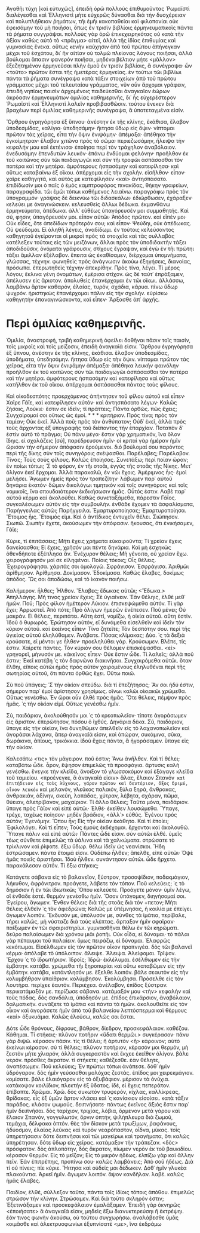 Ἀγαθῆι τύχη [καὶ εὐτυχῶς], ἐπειδὴ ὁρῶ πολλοὺς ἐπιθυμοῦντας Ῥωμαϊστὶ διαλέγεσθαι καὶ Ἑλληνιστὶ μήτε εὐχερῶς δύνασθαι διὰ τὴν δυσχέρειαν καὶ πολυπλήθειαν ῥημάτων, τῆι ἐμῆι κακοπαθείαι καὶ φιλοπονίαι οὐκ ἐφεισάμην τοῦ μὴ ποιῆσαι, ὅπως ἐν τρισὶν βιβλίοις ἐρμηνευματικοῖς πάντα τὰ ῥήματα συγγράψαι. πολλοὺς γὰρ ὁρῶ ἐπικεχειρηκότας οὐ κατὰ τὴν ἀξίαν καθὼς αὐτὸ τὸ <πρᾶγμα> αἰτεῖ, ἀλλὰ τῆς ἰδίας ἐπιθυμίας καὶ γυμνασίας ἕνεκα. οὕτως κενὴν καύχησιν ἀπὸ τοῦ πρώτου ἀπήνεγκαν μέχρι τοῦ ἐσχάτου, δι᾿ ἣν αἰτίαν οὐ τολμῶ πλείονας λόγους ποιῆσαι, ἀλλὰ βούλομαι ἅπασιν φανερὸν ποιῆσαι, μηδένα βέλτιον μήτε <μᾶλλον> ἐξεζητημένον ἐρμηνεῦσαι πλὴν ἐμοῦ ἐν τρισὶν βιβλίοις, ἃ συνέγραψα· ὧν <τοῦτο> πρῶτον ἔσται τῆς ἡμετέρας ἐρμηνείας. ἐν τούτωι τῶι βιβλίωι πάντα τὰ ῥήματα συνέγραψα κατὰ τάξιν στοιχείων ἀπὸ τοῦ πρώτου γράμματος μέχρι τοῦ τελευταίου γράμματος, νῦν οὖν ἄρχομαι γράφειν, ἐπειδὴ νηπίοις παισὶν ἀρχομένοις παιδεύεσθαι ἀναγκαῖον ἑώρων ἀκρόασιν ἑρμηνευμάτων ὁμιλίας καθημερινῆς, δι᾿ ἧς εὐχερέστερον Ῥωμαϊστὶ καὶ Ἑλληνιστὶ λαλεῖν προβιβασθῶσιν. τούτου ἕνεκεν διὰ βραχέων περὶ ὁμιλίας καθημερινῆς συνέγραψα, ἃ ὐποτεταγμένα εἰσίν.
 
Ὄρθρου ἐγρηγόρησα ἐξ ὕπνου· ἀνέστην ἐκ τῆς κλίνης, ἐκάθισα, ἔλαβον ὑποδεσμίδας, καλίγια· ὑπεδησάμην· ἤιτησα ὕδωρ εἰς ὄψιν· νίπτομαι πρῶτον τὰς χεῖρας, εἶτα τὴν ὄψιν ἐνιψάμην· ἀπέμαξα· ἀπέθηκα τὴν ἐγκοίμητραν· ἔλαβον χιτῶνα πρὸς τὸ σῶμα· περιεζωσάμην, ἤλειψα τὴν κεφαλήν μου καὶ ἐκτένισα· ἐποίησα περί τὸν τράχηλον ἀναβόλαιον. ἐνεδυσάμην ἐπενδυτών λευκόν· ἐπάνω ἐνδύομαι φελόνην· προῆλθον ἐκ τοῦ κοιτῶνος σὺν τῶι παιδαγωγῶι καὶ σὺν τῆι τροφῶι ἀσπάσασθαι τὸν πατέρα καὶ τὴν μητέρα. ἀμφότερους ἠσπασάμην καὶ κατεφίλησα· καὶ οὕτως καταβαίνω ἐξ οἴκου. ἀπέρχομαι εἶς τὴν σχολήν. εἰσῆλθον· εἶπον· χαῖρε καθηγητά, καὶ αὐτός με κατεφίλησεν <καὶ> ἀντησπάσατο. ἐπιδίδωσίν μοι ὁ παῖς ὁ ἐμὸς καμπτροφόρος πινακίδας, θήκην γραφείων, παραγραφίδα. τῶι ἐμῶι τόπωι καθήμενος λειαίνω. παραγράφω πρὸς τὸν ὑπογραμμόν· γράψας δὲ δεικνύω τῶι διδασκάλωι· ἐδιώρθωσεν, ἐχάραξεν· κελεύει με ἀναγινώσκειν. κελευσθεὶς ἄλλωι δέδωκα. ἐκμανθάνω ἑρμηνεύματα, ἀπέδωκα. ἀλλ᾿ εὐθέως ὑπαγόρευσέν μοι συμμαθητής. Καὶ σύ, φησιν, ὑπαγόρευσέν μοι. εἶπον αὐτῶι· Ἀπόδος πρῶτον. καὶ εἶπέν μοι· Οὐκ εἶδες, ὅτε ἀπεδίδων πρότερόν σου; καὶ εἶπον· Ψεύδηι, οὐκ ἀπέδωκας. Οὐ ψεύδομαι. Εἰ ἀληθῆ λέγεις, ἀναδίδωμι. ἐν τούτοις κελεύσαντος καθηγητοῦ ἐγείρονται οἱ μικροὶ πρὸς τὰ στοιχεῖα καὶ τὰς συλλαβὰς κατέλεξεν τούτοις εἰς τῶν μειζόνων, ἄλλοι πρὸς τὸν ὑποδιδακτὴν τάξει ἀποδιδοῦσιν, ὀνόματα γράφουσιν, στίχους ἔγραψαν, καὶ ἐγὼ ἐν τῆι πρώτηι τάξει ἅμιλλαν ἐξέλαβον. ἔπειτα ὡς ἐκαθίσαμεν, διέρχομαι ὑπομνήματα, γλώσσας, τέχνην. φωνηθεὶς πρὸς ἀνάγνωσιν ἀκούω ἐξηγήσεις, διανοίας, πρόσωπα. ἐπερωτηθεὶς τέχνην ἀπεκρίθην. Πρὸς τίνα, λέγει. Τί μέρος λόγου; ἔκλινα γένη ὀνομάτων, ἐμέρισα στίχον. ὡς δὲ ταὐτ᾿ ἐπράξαμεν, ἀπέλυσεν εἰς ἄριοτον. ἀπολυθεὶς ἐπανέρχομαι ἐν τῶι οἴκωι. ἀλλάσσω, λαμβάνω ἄρτον καθαρόν, ἐλαίας, τυρόν, σχάδια, κάρυα. πίνω ὕδωρ ψυχρόν. ἠριστηκὼς ἐπανέρχομαι πάλιν εἰς τὴν σχολήν. εὑρίσκω καθηγητὴν ἐπαναγινώσκοντα, καὶ εἶπεν· Ἄρξασθε ἀπ᾿ ἀρχῆς.
 
# Περὶ ὁμιλίας καθημερινῆς.


Ὁμιλία, ἀναστροφή, τριβὴ καθημερινὴ ὀφείλει δοθῆναι πᾶσιν τοῖς παισίν, τοῖς μικροῖς καὶ τοῖς μείζοσιν, ἐπειδὴ ἀναγκαῖά εἰσιν. Ὄρθρου ἐγρηγόρησα ἐξ ὕπνου, ἀνέστην ἐκ τῆς κλίνης, ἐκάθισα. ἔλαβον ὑποδεσμίδας, ὑποδήματα, ὑπεδησάμην. ἤιτησα ὕδωρ εἰς τὴν ὄψιν. νίπτομαι πρῶτον τὰς χεῖρας, εἶτα τὴν ὄψιν ἐνιψάμην ἀπέμαξα· ἀπέθηκα λευκὴν φαινόλην προῆλθον ἐκ τοῦ κοιτῶνος σὺν τῶι παιδαγωγῶι ἀσπάσασθαι τὸν πατέρα καὶ τὴν μητέρα. ἀμφότερους ἠσπασάμην καὶ κατεφίλησα καὶ οὕτως κατῆλθον ἐκ τοῦ οἴκου. ἀπέρχομαι ἀσπάσασθαι πάντας τοὺς φίλους.
 
Καὶ οἰκοδεσπότης προερχόμενος ἀπήντησεν τοῦ φίλου αὐτοῦ καὶ εἶπεν· Χαῖρε Γάϊε, καὶ κατεφίλησεν αὐτόν· καὶ ἀντησπάσατο λέγων· Καλῶς ζήσαις, Λούκιε· ἔστιν σε ἰδεῖν; τί πράττεις; Πάντα ὀρθῶς. πῶς ἔχεις; Συγχαίρομαί σοι οὕτως ὡς ἐμοί. * * * κριτήριον. Πρὸς τίνα; πρὸς τὸν ταμίαν; Οὐκ ἐκεῖ. Ἀλλὰ ποῦ; πρὸς τὸν ἀνθύπατον; Οὐδ᾿ ἐκεῖ, ἀλλὰ πρὸς τοὺς ἄρχοντας ἐξ ὑπογραφῆς τοῦ διέποντος τὴν ἐπαρχίαν. Ποταπὸν δ᾿ ἐστὶν αὐτὸ τὸ πρᾶγμα; Οὐ πάνυ μέγα· ἔστιν γὰρ χρηματικόν, ἵνα ὅλον ἴδηις. εἰ σχολάζεις [σύ], παρέδρευσον ἡμῖν· οἱ κριταὶ γὰρ ἡμέραν ἡμῖν ὥρισαν τὴν σήμερον ἀπόφασιν ἐρούμενοι. διὸ βούλομαί σου παρόντος περὶ τῆς δίκης σὺν τοῖς συνηγόροις σκέψασθαι. Παρέλαβες; Παρέλαβον. Τίνας; Τοὺς σοὺς φίλους. Καλῶς ἐποίησας. Συνετάξω; περὶ ποίαν ὥραν; ἐν ποίωι τόπωι; ᾿Σ τὸ φόρον, ἐν τῆι στοᾶι, ἐγγὺς τῆς στοᾶς τῆς Νίκης. Μετ᾿ ὀλίγον ἐκεῖ ἔρχομαι. Ἀλλὰ παρακαλῶ, ἐν νῶι ἔχοις. Ἀμέριμνος ἦις· ἐμοὶ μελήσει. Ἄγωμεν ἡμεῖς πρὸς τὸν τραπεζίτην· λάβωμεν παρ᾿ αὐτοῦ δηνάρια ἑκατόν· δῶμεν δικολόγωι τιμητικὸν καὶ τοῖς συνηγόροις καὶ τοῖς νομικοῖς, ἵνα σπουδαιότερον ἐκδικήσωσιν ἡμᾶς. Οὗτός ἐστιν. Λαβὲ παρ᾿ αὐτοῦ κέρμα καὶ ἀκολούθει. Καθὼς συνεταξάμεθα, πάρεστιν Γάϊος. συγκαλέσωμεν αὐτὸν εἰς τὴν συμβουλήν. ἐνθάδε ἔχομεν τὰ ἀσφαλίσματα, Παρήγγειλας αὐτῶι; Παρήγγειλα. Ἐμαρτυροποίησας; Ἐμαρτυροποίησα. Ἕτοιμος ἦις. Ἕτοιμός εἰμι. Καὶ ὁ ἀντίδικος ἐντυχεῖν θέλει. Σιώπησον. Σιωπῶ. Σιωπὴν ἔχετε, ἀκούσωμεν τὴν ἀπόφασιν. ἤκουσας, ὅτι ἐνικήσαμεν, Γάϊε;
 
Κύριε, τί ἐπιτάσσεις; Μήτι ἔχεις χρήματα εὐκαιροῦντα; Τί χρείαν ἔχεις δανείσασθαι; Εἰ ἔχεις, χρῆσόν μοι πέντε δηνάρια. Καὶ μὴ ἐσχηκὼς ὁθενδήποτε ἐξέπλησα ἄν. Ἐνέχυρον θέλεις; Μὴ γένοιτο, οὐ χρείαν ἔχω. χειρογράφησόν μοί σε εἰληφέναι. Ποίοις τόκοις; Οἷς θέλεις. Ἐχειρογράφησα. χάριτάς σοι ὁμολογῶ. Σφράγισον. Ἐσφράγισα. Ἀριθμῶι ἀρίθμησον. Ἀρίθμησα. Δοκίμασον. Ἐδοκίμασα. Καθὼς ἔλαβες, δοκίμως ἀπόδος. Ὥς σοι ἀποδώσω, καὶ τὸ ἱκανὸν ποιήσω.
 
 
Καλήμερον. ἦλθες; Ἦλθον. Ἔλαβες; ἔδωκας αὐτῶι; <Ἔδωκα.> Ἀπηλλάγης. Μή τινος χρείαν ἔχεις; Σὲ ὑγιαίνειν. Ἐὰν θέληις, ἐλθὲ μεθ᾿ ἡμῶν. Ποῦ; Πρὸς φίλον ἡμέτερον Λύκιον. ἐπισκεψώμεθα αὐτόν. Τί γὰρ ἔχει; Ἀρρωστεῖ. Ἀπὸ πότε; Πρὸ ὀλίγων ἡμερῶν ἐνέπεσεν. Ποῦ μένει; Οὐ μακράν. Εἰ θέλεις, περιπάτει. Αὕτη ἐστί, νομίζω, ἡ οἰκία αὐτοῦ. αὕτη ἐστίν. Ἰδοὺ ὁ θυρωρός. Ἐρώτησον αὐτόν, εἴ δυνάμεθα εἰσελθεῖν καὶ ἰδεῖν τὸν κύριον αὐτοῦ. καὶ ἐκεῖνος εἶπεν· Τίνα ζητεῖτε; Τὸν δεσπότην σου. περὶ τῆς ὑγιείας αὐτοῦ ἐληλύθαμεν. Ἀνάβατε. Πόσας κλίμακας; Δύο. ᾿ς τὰ δεξιὰ κρούσατε, εἰ μέντοι γε ἦλθεν· προεληλύθει γάρ. Κρούσωμεν. Βλέπε, τίς ἐστιν. Χαίρετε πάντες. Τὸν κύριόν σου θέλομεν ἐπισκέψασθαι. <εἰ> γρηγορεῖ, μήνυσόν με. κἀκεῖνος εἶπεν· Οὐκ ἔστιν ὧδε. Τί λαλεῖς; ἀλλὰ ποῦ ἐστιν; Ἐκεῖ κατέβη ᾿ς τὸν δαφνῶνα διακινῆσαι. Συγχαιρόμεθα αὐτῶι. ὅταν ἔλθηι, εἴποις αὐτῶι ἡμᾶς πρὸς αὐτὸν χαιρομένους ἐληλυθέναι περὶ τῆς σωτηρίας αὐτοῦ, ὅτι πάντα ὀρθῶς ἔχει. Οὕτω ποιῶ.

 
Σὺ ποῦ ὑπάγεις; ᾿Σ τὴν οἰκίαν σπεύδω. διὰ τί ἐπεζήτησας; Ἄν σοι ἡδύ ἐστιν, σήμερον παρ᾿ ἐμοὶ ἀρίστησον χρησίμως. οἴνωι καλῶι οἰκιακῶι χρώμεθα. Οὕτως γενέσθω. Ἐν ὥραι οὖν ἐλθὲ πρὸς ἡμᾶς. Ὅτε θέλεις, πέμψον πρὸς ἡμᾶς. ᾿ς τὴν οἰκίαν εἰμί. Οὕτως γενέσθω ἡμῖν.
 
Σύ, παιδάριον, ἀκολούθησόν μοι ᾿ς τὸ κρεοπωλεῖον· τίποτε ἀγοράσωμεν εἰς ἄριστον. ἐπερώτησον, πόσου ὁ ἰχθύς. Δηνάρια δέκα. Σύ, παιδάριον, ὕπαγε εἰς τὴν οἰκίαν, ἵνα δυνηθῶμεν ἀπελθεῖν εἰς τὸ λαχανοπωλεῖον καὶ ἀγοράσαι λάχανα, ἅπερ ἀναγκαῖά εἰσιν, καὶ ὀπώραν, συκάμινα, σῦκα, δωράκινα, ἀπίους, τρικόκκια. ἰδοὺ ἔχεις πάντα, ἃ ἠγοράσαμεν. ὕπαγε εἰς τὴν οἰκίαν.
 
Καλεσάτω <τις> τὸν μάγειρον. ποῦ ἐστιν; Ἄνω ἀνῆλθεν. Καὶ τί θέλει; καταβάτω ὧδε. ἆρον, ἕψησον ἐπιμελῶς τὰ προσφάγια. ἄρτυσις καλὴ γενέσθω. ἔνεγκε τὴν κλεῖδα, ἄνοιξον τὸ γλωσσοκόμον καὶ ἐξάγαγε κλεῖδα τοῦ ταμιείου. <προένεγκε, ἃ ἀναγκαῖά εἰσιν> ἅλας, ἔλαιον Σπανόν` καὶ ἐπιτήδειον εἰς τοὺς λύχνους, γάρον πρῶτον καὶ δευτέριον, ὄξος δριμύ, οἶνον λευκόν` καὶ μελανόν, γλεῦκος παλαιόν, ξύλα ξηρά, ἄνθρακας, ἀνθρακιάν, ἀξίνην, σκεύη, λοπάδας, χύτραν, λέβητα, σχάραν, πῶμα, θύειαν, ἀλετρίβανον, μαχαίριον. Τί ἄλλο θέλεις; Ταῦτα μόνα, παιδάριον. ὕπαγε πρὸς Γάϊον καὶ εἰπὲ αὐτῶι· Ἐλθέ· ἐκεῖθεν λουσώμεθα. Ὕπαγε, τρέχε, ταχέως ποίησον· μηδὲν βράδιον, <ἀλλ᾿> εὐθύς. Ἐγένου πρός αὐτόν; Ἐγενόμην. Ὅπου ἦν; Εἰς τὴν οἰκίαν ἐκάθητο. Καὶ τί ἐποίει; Ἐφιλολόγει. Καὶ τί εἶπεν; Τοὺς ἐμοὺς ἐκδέχομαι. ἔρχονται καὶ ἀκολουθῶ. Ὕπαγε πάλιν καὶ εἰπὲ αὐτῶι· Πάντες ὧδέ εἰσιν. σὺν αὐτῶι ἐλθέ. ὑμεῖς τέως σύνθετε ἐπιμελῶς τὰ ὑάλινα καὶ τὰ χαλκώματα. στρώσατε τὸ τρίκλινον καὶ ῥίψατε. ἔξω ὕδωρ. θέλω ἰδεῖν ὡς νεανίσκοι. Ἤδη ἐστρώσαμεν. πάντα ἔτοιμά εἰσιν. Οὐδέπω ἦλθεν; ἄπελθε, εἰπὲ αὐτῶι· Ὀψὲ ἡμᾶς ποιεῖς ἀριστῆσαι. Ἰδοὺ ἦλθεν. συνάντησον αὐτῶι. ὧδε ἤρχετο. παρακάλεσον αὐτόν. Τί ἔξω στήκεις;
 
Κατάγετε σάβανα εἰς τὸ βαλανεῖον, ξύστρον, προσοψίδιον, ποδεκμάγιον, λήκυθον, ἀφρόνιτρον. προάγετε, λάβετε τὸν τόπον. Ποῦ κελεύεις; ᾿ς τὸ δημόσιον ἢ ἐν τῶι ἰδιωτικῶι; Ὅπου κελεύετε. Προάγετε μόνον· ὑμῖν λέγω, οἳ ἐνθάδε ἐστέ. θερμὸν γενέσθω ἡμῖν. Ὅσον ὑπάγομεν, διηγήσομαί σοι. Ἐγείρου, ἄγωμεν. Ἔνθεν θέλεις διὰ τῆς στοᾶς διὰ τὸν +πετον; Μήτι θέλεις ἐλθεῖν ᾿ς τὸν ἀφεδρώνα; Καλῶς με ὑπέμνησας, ἡ κοιλία με ἐπείγει. ἄγωμεν λοιπόν. Ἔκδυσόν με, ὑπόλυσόν με, σύνθες τὰ ἱμάτια, περίβαλε, τήρει καλῶς, μὴ νύσταζε διὰ τοὺς κλέπτας. ἅρπαξον ἡμῖν σφαῖραν· παίξωμεν ἐν τῶι σφαιριστηρίωι. γυμνασθῆναι θέλω ἐν τῶι κηρώματι. δεῦρο παλαίσωμεν διὰ χρόνου μιᾶι ῥοπῆι. Οὐκ οἶδα, εἰ δύναμαι· τὸ πάλαι γὰρ πέπαυμαι τοῦ παλαίειν. ὅμως πειράζω, εἰ δύναμαι. Ἐλαφρῶς κεκόπωμαι. Εἰσέλθωμεν εἰς τὸν πρῶτον οἶκον προπνιγέα. δὸς τῶι βαλανεῖ κέρμα· ἀπόλαβε τὸ ὐπόλοιπον. ἄλειψε. Ἄλειψα. Ἀλείφομαι. Τρῖψον. Ἔρχου ᾿ς τὸ ἱδρωτήριον. Ἱδροῖς; Ἱδρῶ· ἐκλέλυμαι. ἐσέλθωμεν εἰς τὴν ἐμβάτην. κατάβα. χρώμεθα τῆι ξηροπυρίαι καὶ οὕτω καταβῶμεν εἰς τὴν ἐμβάτην. κατάβα, κατάντλησόν με. ἔξελθε λοιπόν. βάλε σεαυτὸν εἰς τὴν κολυμβήθραν ὑπαίθριον. κολύμβησον. Ἐκολύμβησα. Πρόσελθε εἰς τὸν λουτὴρα. περίχεε ἑαυτόν. Περιέχεα. ἀνέλαβον, ἐπίδος ξύστραν. περικατάμαξόν με. περίζωσε σάβανα. κατάμαξόν μου <τὴν> κεφαλὴν καὶ τοὺς πόδας. δὸς σανδάλια, ὑπόδησόν με. ἐπίδος ἐπικάρσιον, ἀναβόλαιον, δαλματικήν. συνάξετε τὰ ἱμάτια καὶ πάντα τὰ ἡμῶν. ἀκολουθεῖτε εἰς τὸν οἶκον καὶ ἀγοράσετε ἡμῖν ἀπὸ τοῦ βαλανείου λεπτόσπερμα καὶ θέρμους <καὶ> ὀξυκυάμια. Καλῶς ἐλούσω, καλῶς σοι ἔσται.
 
Δότε ὧδε θρόνους, δίφρους, βάθρον, δίεδρον, προσκεφάλαιον. καθέζου. Κάθημαι. Τί στήκεις· πλῦνον ποτῆριν <ὕδατι θερμῶι.> συγκέρασον· πάνυ γὰρ διψῶ. κέρασον πᾶσιν. τίς τί θέλει; ἢ ἀρτυτὸν <ἢ> κάροινον; αὐτὸ ἐκείνωι κέρασον. σὺ τί θέλεις; πλῦνον ποτήριον, κέρασόν μοι θερμόν, μὴ ζεστὸν μήτε χλιαρόν, ἀλλὰ συγκεραστὸν καὶ ἔκχεε ἐκεῖθεν ὀλίγον. βάλε νερόν. πρόσθες ἄκρατον. τί στήκετε; καθέζεσθε. ἐὰν θέλητε, ἀναπέσωμεν. Ποῦ κελεύεις; Ἐν πρώτωι τόπωι ἀνάπεσε. δόθ᾿ ἡμῖν ὑδρόγαρον. δὸς ἡμῖν γεύσασθαι μολόχας ζεστάς. ἐπίδος μοι χειρεκμάγιον. κομίσατε. βάλε ἐλαιόγαρον εἰς τὸ ὀξυβάφιον. μέρισον τὰ ὀνύχια. κατάκοψον κοιλίδιον, πλεκτὴν ἐξ ὕδατος. ἰδέ, εἰ ἔχεις πεπεράτον. ἐπίβαπτε. Χρῶμαι. Χρῶ. δὸς συκωτὸν τρυφερόν, κίχλας, καλλίκρεας, θρίδακας. εἷς ἐξ ὑμῶν ἄρτον κλάσει καὶ ᾿ς κανίσκιον εἰσοίσει. κατὰ τάξιν παράδος. κλάσον ψωμούς. δειπνήσατε· πάντως ἐκεῖνος ἄξιός ἔστιν παρ᾿ ἡμῖν δειπνῆσαι. δὸς ταρίχιον, τριχίας, λόβια, ὄρμενον μετὰ γάρου καὶ ἔλαιον Σπανόν, γογγυλωτόν, ὄρνιν ὀπτήν, ψιλήπλευρα διὰ ζωμοῦ, τεμάχια, δέλφακα ὀπτόν. θὲς τὸν δίσκον μετὰ τρωξίμων, ῥαφάνους, ἡδύοσμον, ἐλαίας λεύκας καὶ τυρὸν νεαρόπαστον, οἶδνα, μύκας. τοῖς ὑπηρετήσασιν δότε δειπνῆσαι καὶ τῶι μαγείρωι καὶ τραγήματα, ὅτι καλῶς ὑπηρέτησαν. δότε ὕδωρ εἰς χεῖρας. κατάμαξον τὴν τράπεζαν. <δὸς> πρόσφατον. δὸς ἁπλοπότην, δὸς ἄκρατον, πίωμεν νερὸν ἐκ τοῦ βαυκιδίου. κέρασον θερμόν. Εἰς τὸ μεῖζον; Εἰς τὸ μικρὸν ἡδέως. ἐλπίζω γὰρ καὶ ἄλλην πεῖν. Ἐάν ἐπιτρέπηις, προπίνω σου· καλῶς λαμβάνεις; Ἀπὸ σοῦ ἡδέως. Διὰ τί οὐ πίνεις; πίε κύριε. Ἤιτησα καὶ οὐδείς μοι δέδωκεν. Δόθ᾿ ἡμῖν γλυκέα πλακούντια. Ἀρκεῖ ἡμῖν. ἄγωμεν λοιπόν. ἅψον κανδῆλαν. λαβέ. καλῶς ἡμᾶς ἔλαβες.
 
Παιδίον, ἐλθέ, σύλλεξον ταῦτα, πάντα τοῖς ἰδίοις τόποις ἀπόθου. ἐπιμελῶς στρώσον τὴν κλίνην. Στρώσαμεν. Καὶ διὰ τοῦτο σκληρόν ἐστιν; Ἐξετινάξαμεν καὶ προσκεφάλαισν ἐμαλάξαμεν. Ἐπειδὴ γὰρ ὀκνηρῶς <ἐποιήσατε> ἃ ἀναγκαῖά εἰσιν, μηδεὶς ἔξω διανυκτερεύσηι ἢ ἐκτρέψηι. ἐάν τινος φωνὴν ἀκούσω, οὐ τούτου συγχωρήσω. ἀναλάβεσθε ὑμᾶς κοιμᾶσθε καὶ ἀλεκτρυοφωνίωι ἐξυπνίσατέ <με>, ἵνα ἐκδράμω
